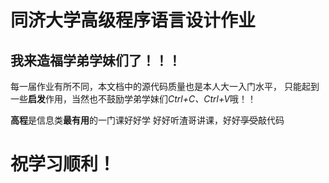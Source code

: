 同济大学高级程序语言设计作业
==============================
我来造福学弟学妹们了！！！
-------------------------------

每一届作业有所不同，本文档中的源代码质量也是本人大一入门水平，
只能起到一些**启发**作用，当然也不鼓励学弟学妹们*Ctrl+C、Ctrl+V*哦！！

**高程**是信息类**最有用**的一门课好好学
好好听渣哥讲课，好好~~享受~~敲代码

祝学习顺利！
===========
